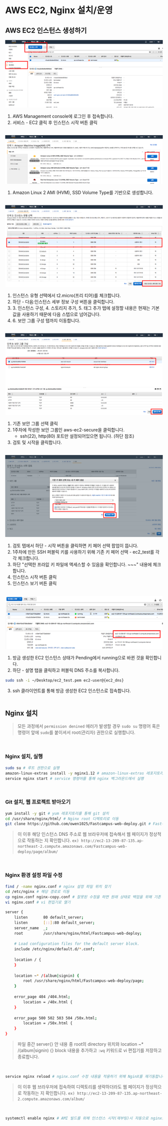 # AWS EC2, Nginx 설치/운영
## AWS EC2 인스턴스 생성하기

![](./ec2-1.png)
1. AWS Management console에 로그인 후 접속합니다.
2. 서비스 - EC2 클릭 후 인스턴스 시작 버튼 클릭
</br></br>

![](./ec2-2.png)

1. Amazon Linux 2 AMI (HVM), SSD Volume Type를 기반으로 생성합니다.
</br></br>

![](./ec2-3.png)
1. 인스턴스 유형 선택에서 t2.micro(프리 티어)를 체크합니다.
2. 하단 - 다음:인스턴스 세부 정보 구성 버튼을 클릭합니다.
3. 3\. 인스턴스 구성, 4\. 스토리지 추가, 5\. 태그 추가 탭에 설정할 내용은 현재는 기본 값을 사용하기 때문에 다음 스텝으로 넘어갑니다.
4. 6\. 보안 그룹 구성 탭까지 이동합니다.
</br></br>

![](./ec2-4.png)
1. 기존 보안 그룹 선택 클릭
2. 1주차에 작성한 보안 그룹인 aws-ec2-secure을 클릭합니다.
    - ssh(22), http(80) 포트만 설정되어있으면 됩니다. (하단 참조)
3. 검토 및 시작을 클릭합니다.
</br></br>

![](./ec2-5.png)

1. 검토 탭에서 하단 - 시작 버튼을 클릭하면 키 페어 선택 팝업이 뜹니다.
2. 1주차에 만든 SSH 퍼블릭 키를 사용하기 위해 기존 키 페어 선택 - ec2_test를 각각 체크합니다.
3. 하단 "선택한 프라잆 키 파일에 액세스할 수 있음을 확인합니다. ~~~" 내용에 체크합니다.
4. 인스턴스 시작 버튼 클릭
5. 인스턴스 보기 버튼 클릭
</br></br>

![](./ec2-6.png)
1. 방금 생성한 EC2 인스턴스 상태가 Pending에서 running으로 바뀐 것을 확인합니다.
2. 하단 - 설명 탭을 클릭하고 퍼블릭 DNS 주소를 복사합니다.
```bash
sudo ssh -i ~/Desktop/ec2_test.pem ec2-user@{ec2_dns}
```
3. ssh 클라이언트를 통해 방금 생성한 EC2 인스턴스로 접속합니다.
</br></br>

## Nginx 설치
> 모든 과정에서 `permission denined` 에러가 발생할 경우 `sudo su` 명령어 혹은 명령어 앞에 `sudo`를 붙이셔서 root(관리자) 권한으로 실행합니다.

</br>

### Nginx 설치, 실행
```bash
sudo su # 루트 권한으로 실행
amazon-linux-extras install -y nginx1.12 # amazon-linux-extras 레포지토리를 통해 nginx1.12 설치
service nginx start # service 명령어를 통해 nginx 백그라운드에서 실행
```

</br>

### Git 설치, 웹 프로젝트 받아오기
```bash
yum install -y git # yum 레포지토리를 통해 git 설치
cd /usr/share/nginx/html/ # Nginx root 디렉토리로 이동
git clone https://github.com/owen1025/Fastcampus-web-deploy.git # Fast-web-deploy 프로젝트 코드 받아오기
```
> 이 이후 해당 인스턴스 DNS 주소로 웹 브라우저에 접속해서 웹 페이지가 정상적으로 작동하는 지 확인합니다. `ex) http://ec2-13-209-87-135.ap-northeast-2.compute.amazonaws.com/Fastcampus-web-deploy/page/album/`

</br>

### Nginx 환경 설정 파일 수정
```bash
find / -name nginx.conf # nginx 설정 파일 위치 찾기
cd /etc/nginx # 해당 경로로 이동
cp nginx.conf nginx-copy.conf # 잘못된 수정을 하면 원래 상태로 백업을 위해 기존 설정 파일 복사
vi nginx.conf # vi 편집기로 열기
```

```bash
server {
    listen       80 default_server;
    listen       [::]:80 default_server;
    server_name  _;
    root         /usr/share/nginx/html/Fastcampus-web-deploy;

    # Load configuration files for the default server block.
    include /etc/nginx/default.d/*.conf;

    location / {
    }

    location ~* /(album|signin) {
        root /usr/share/nginx/html/Fastcampus-web-deploy/page;
    }

    error_page 404 /404.html;
        location = /40x.html {
    }

    error_page 500 502 503 504 /50x.html;
        location = /50x.html {
    }
}
```
> 파일 중간 server{} 안 내용 중 root의 directory 위치와 location ~* /(album|signin) {} block 내용을 추가하고 `:wq` 키워드로 vi 편집기를 저장하고 종료합니다.

</br>

```bash
service nginx reload # nginx.conf 수정 내용을 적용하기 위해 NginX를 재기동합니다.
```
> 이 이후 웹 브라우저에 접속하여 디렉토리를 생략하더라도 웹 페이지가 정상적으로 작동하는 지 확인합니다. `ex) http://ec2-13-209-87-135.ap-northeast-2.compute.amazonaws.com/album/`

</br>

```bash
systemctl enable nginx # AMI 빌드를 위해 인스턴스 시작(재부팅)시 자동으로 nginx를 실행합니다.
```